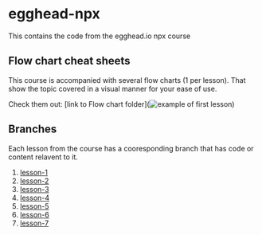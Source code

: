 # egghead-npx

This contains the code from the egghead.io npx course

## Flow chart cheat sheets

This course is accompanied with several flow charts (1 per lesson). That show the topic covered in a visual manner for your ease of use.

Check them out:
[link to Flow chart folder](![example of first lesson](../flow-chart-downloads-execute-npm-package-binaries-with-the-npx-package-runner/01-use-npx-to-run-locally-installed-node-modules.png))

## Branches

Each lesson from the course has a cooresponding branch that has code or content
relavent to it.

1. [lesson-1](../../tree/lesson-1)
2. [lesson-2](../../tree/lesson-2)
3. [lesson-3](../../tree/lesson-3)
4. [lesson-4](../../tree/lesson-4)
5. [lesson-5](../../tree/lesson-5)
6. [lesson-6](../../tree/lesson-6)
7. [lesson-7](../../tree/lesson-7)


